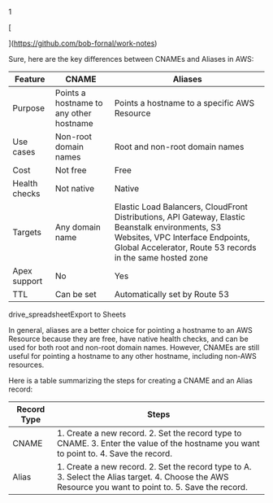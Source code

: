 
1

[

](https://github.com/bob-fornal/work-notes)

Sure, here are the key differences between CNAMEs and Aliases in AWS:

|Feature|CNAME|Aliases|
|---|---|---|
|Purpose|Points a hostname to any other hostname|Points a hostname to a specific AWS Resource|
|Use cases|Non-root domain names|Root and non-root domain names|
|Cost|Not free|Free|
|Health checks|Not native|Native|
|Targets|Any domain name|Elastic Load Balancers, CloudFront Distributions, API Gateway, Elastic Beanstalk environments, S3 Websites, VPC Interface Endpoints, Global Accelerator, Route 53 records in the same hosted zone|
|Apex support|No|Yes|
|TTL|Can be set|Automatically set by Route 53|

drive_spreadsheetExport to Sheets

In general, aliases are a better choice for pointing a hostname to an AWS Resource because they are free, have native health checks, and can be used for both root and non-root domain names. However, CNAMEs are still useful for pointing a hostname to any other hostname, including non-AWS resources.

Here is a table summarizing the steps for creating a CNAME and an Alias record:

|Record Type|Steps|
|---|---|
|CNAME|1. Create a new record. 2. Set the record type to CNAME. 3. Enter the value of the hostname you want to point to. 4. Save the record.|
|Alias|1. Create a new record. 2. Set the record type to A. 3. Select the Alias target. 4. Choose the AWS Resource you want to point to. 5. Save the record.|




